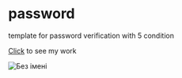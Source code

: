 # password
template for password verification with 5 condition 

[Click](https://yana-dyachok.github.io/password/) to see my work


![Без імені](https://github.com/Yana-Dyachok/password/assets/97878430/66903d44-c02f-4ddd-9435-4bba3866aead)
